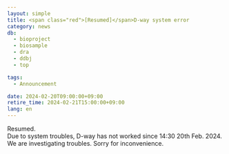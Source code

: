 ```yaml
---
layout: simple
title: <span class="red">[Resumed]</span>D-way system error
category: news
db:
  - bioproject
  - biosample
  - dra
  - ddbj
  - top

tags:
  - Announcement

date: 2024-02-20T09:00:00+09:00
retire_time: 2024-02-21T15:00:00+09:00
lang: en
---
```


Resumed.  
Due to system troubles, D-way has not worked since 14:30 20th Feb. 2024. We are investigating troubles. Sorry for inconvenience.

